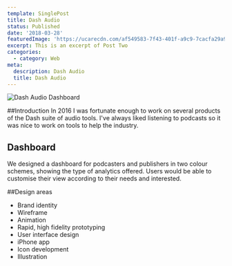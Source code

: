 ```yaml
---
template: SinglePost
title: Dash Audio
status: Published
date: '2018-03-28'
featuredImage: 'https://ucarecdn.com/af549583-7f43-401f-a9c9-7cacfa29a99a/'
excerpt: This is an excerpt of Post Two
categories:
  - category: Web
meta:
  description: Dash Audio
  title: Dash Audio
---
```

![Dash Audio Dashboard](https://ucarecdn.com/fc3b28bd-6d81-48eb-883f-d0f678bd57ae/ "Dash Audio Dashboard")

\##Introduction
In 2016 I was fortunate enough to work on several products of the Dash suite of audio tools. I've always liked listening to podcasts so it was nice to work on tools to help the industry.

## Dashboard

We designed a dashboard for podcasters and publishers in two colour schemes, showing the type of analytics offered. Users would be able to customise their view according to their needs and interested.

\##Design areas

* Brand identity
* Wireframe
* Animation
* Rapid, high fidelity prototyping
* User interface design
* iPhone app
* Icon development
* Illustration
